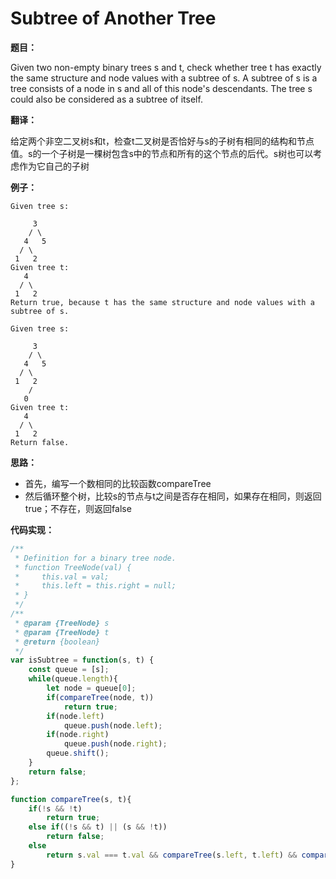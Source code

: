 # Subtree of Another Tree

**题目：**

Given two non-empty binary trees s and t, check whether tree t has exactly the same structure and node values with a subtree of s. A subtree of s is a tree consists of a node in s and all of this node's descendants. The tree s could also be considered as a subtree of itself.

**翻译：**

给定两个非空二叉树s和t，检查t二叉树是否恰好与s的子树有相同的结构和节点值。s的一个子树是一棵树包含s中的节点和所有的这个节点的后代。s树也可以考虑作为它自己的子树

**例子：**

```
Given tree s:

     3
    / \
   4   5
  / \
 1   2
Given tree t:
   4 
  / \
 1   2
Return true, because t has the same structure and node values with a subtree of s.
```

```
Given tree s:

     3
    / \
   4   5
  / \
 1   2
    /
   0
Given tree t:
   4
  / \
 1   2
Return false.
```

**思路：**

* 首先，编写一个数相同的比较函数compareTree
* 然后循环整个树，比较s的节点与t之间是否存在相同，如果存在相同，则返回true；不存在，则返回false

**代码实现：**

```javascript
/**
 * Definition for a binary tree node.
 * function TreeNode(val) {
 *     this.val = val;
 *     this.left = this.right = null;
 * }
 */
/**
 * @param {TreeNode} s
 * @param {TreeNode} t
 * @return {boolean}
 */
var isSubtree = function(s, t) {
    const queue = [s];
    while(queue.length){
        let node = queue[0];
        if(compareTree(node, t))
            return true;
        if(node.left)
            queue.push(node.left);
        if(node.right)
            queue.push(node.right);
        queue.shift();
    }
    return false;
};

function compareTree(s, t){
    if(!s && !t)
        return true;
    else if((!s && t) || (s && !t))
        return false;
    else
        return s.val === t.val && compareTree(s.left, t.left) && compareTree(s.right, t.right);
}
```